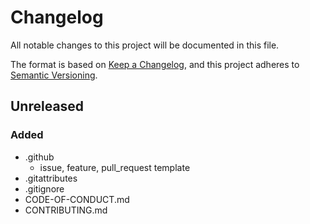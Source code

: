 # Changelog
All notable changes to this project will be documented in this file.

The format is based on [Keep a Changelog](https://keepachangelog.com/en/1.0.0/),
and this project adheres to [Semantic Versioning](https://semver.org/spec/v2.0.0.html).

## Unreleased
### Added
- .github
  - issue, feature, pull_request template
- .gitattributes
- .gitignore
- CODE-OF-CONDUCT.md
- CONTRIBUTING.md
